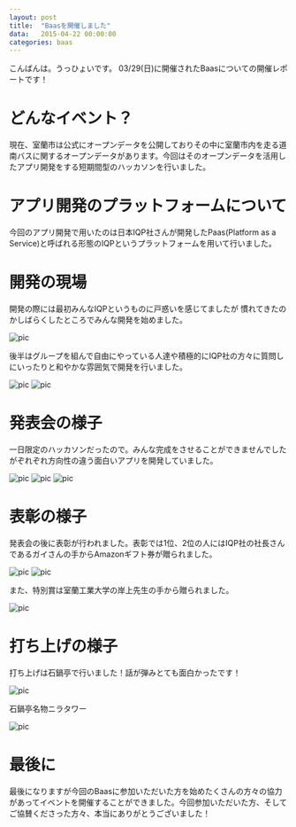 ```yaml
---
layout:	post
title:	"Baasを開催しました"
data:	2015-04-22 00:00:00
categories:	baas
---
```


こんばんは。うっひょいです。
03/29(日)に開催されたBaasについての開催レポートです！

# どんなイベント？
現在、室蘭市は公式にオープンデータを公開しておりその中に室蘭市内を走る道南バスに関するオープンデータがあります。今回はそのオープンデータを活用したアプリ開発をする短期間型のハッカソンを行いました。

# アプリ開発のプラットフォームについて
今回のアプリ開発で用いたのは日本IQP社さんが開発したPaas(Platform  as a Service)と呼ばれる形態のIQPというプラットフォームを用いて行いました。

# 開発の現場
開発の際には最初みんなIQPというものに戸惑いを感じてましたが
慣れてきたのかしばらくしたところでみんな開発を始めました。

![pic](/static/img/baas/develop_resize.jpg)

後半はグループを組んで自由にやっている人達や積極的にIQP社の方々に質問しにいったりと和やかな雰囲気で開発を行いました。

![pic](/static/img/baas/develop_resize2.jpg)
![pic](/static/img/baas/develop_resize3.jpg)

# 発表会の様子
一日限定のハッカソンだったので。みんな完成をさせることができませんでしたがぞれぞれ方向性の違う面白いアプリを開発していました。


![pic](/static/img/baas/presen_resize.jpg)
![pic](/static/img/baas/presen_resize2.jpg)
![pic](/static/img/baas/presen_resize3.jpg)

# 表彰の様子
発表会の後に表彰が行われました。表彰では1位、2位の人にはIQP社の社長さんであるガイさんの手からAmazonギフト券が贈られました。

![pic](/static/img/baas/result_resize.jpg)
![pic](/static/img/baas/result_resize2.jpg)

また、特別賞は室蘭工業大学の岸上先生の手から贈られました。

![pic](/static/img/baas/result_resize3.jpg)


# 打ち上げの様子
打ち上げは石鍋亭で行いました！話が弾みとても面白かったです！

![pic](/static/img/baas/uchiage_resize.jpg)

石鍋亭名物ニラタワー

![pic](/static/img/baas/nira_resize.jpg)

# 最後に
最後になりますが今回のBaasに参加いただいた方を始めたくさんの方々の協力があってイベントを開催することができました。今回参加いただいた方、そしてご協賛くださった方々、本当にありがとうございました！
